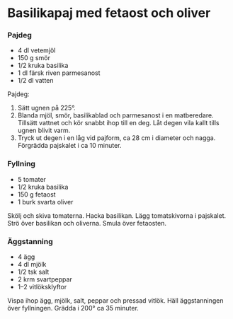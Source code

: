 Basilikapaj med fetaost och oliver
==================================

### Pajdeg

-	4 dl vetemjöl
-	150 g smör
-	1/2 kruka basilika
-	1 dl färsk riven parmesanost
-	1/2 dl vatten

Pajdeg:

1.	Sätt ugnen på 225°.
2.	Blanda mjöl, smör, basilikablad och parmesanost i en matberedare. Tillsätt vattnet och kör snabbt ihop till en deg. Låt degen vila kallt tills ugnen blivit varm.
3.	Tryck ut degen i en låg vid pajform, ca 28 cm i diameter och nagga. Förgrädda pajskalet i ca 10 minuter.

### Fyllning

-	5 tomater
-	1/2 kruka basilika
-	150 g fetaost
-	1 burk svarta oliver

Skölj och skiva tomaterna. Hacka basilikan. Lägg tomatskivorna i pajskalet. Strö över basilikan och oliverna. Smula över fetaosten.

### Äggstanning

-	4 ägg
-	4 dl mjölk
-	1/2 tsk salt
-	2 krm svartpeppar
-	1–2 vitlöksklyftor

Vispa ihop ägg, mjölk, salt, peppar och pressad vitlök. Häll äggstanningen över fyllningen. Grädda i 200° ca 35 minuter.
